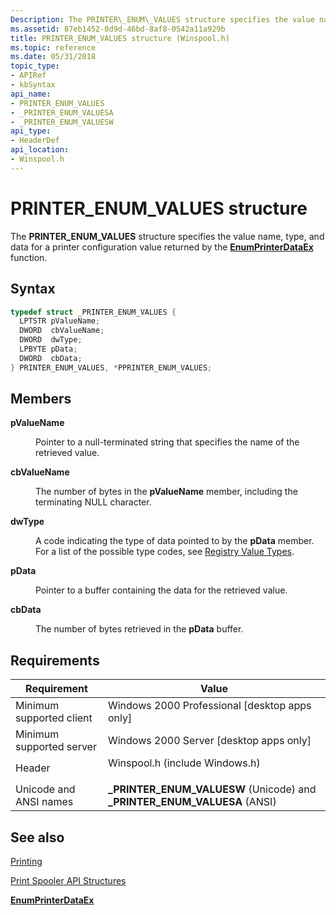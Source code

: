 ```yaml
---
Description: The PRINTER\_ENUM\_VALUES structure specifies the value name, type, and data for a printer configuration value returned by the EnumPrinterDataEx function.
ms.assetid: 87eb1452-0d9d-46bd-8af8-0542a11a929b
title: PRINTER_ENUM_VALUES structure (Winspool.h)
ms.topic: reference
ms.date: 05/31/2018
topic_type: 
- APIRef
- kbSyntax
api_name: 
- PRINTER_ENUM_VALUES
- _PRINTER_ENUM_VALUESA
- _PRINTER_ENUM_VALUESW
api_type: 
- HeaderDef
api_location: 
- Winspool.h
---
```


# PRINTER\_ENUM\_VALUES structure

The **PRINTER\_ENUM\_VALUES** structure specifies the value name, type, and data for a printer configuration value returned by the [**EnumPrinterDataEx**](enumprinterdataex.md) function.

## Syntax


```C++
typedef struct _PRINTER_ENUM_VALUES {
  LPTSTR pValueName;
  DWORD  cbValueName;
  DWORD  dwType;
  LPBYTE pData;
  DWORD  cbData;
} PRINTER_ENUM_VALUES, *PPRINTER_ENUM_VALUES;
```



## Members

<dl> <dt>

**pValueName**
</dt> <dd>

Pointer to a null-terminated string that specifies the name of the retrieved value.

</dd> <dt>

**cbValueName**
</dt> <dd>

The number of bytes in the **pValueName** member, including the terminating NULL character.

</dd> <dt>

**dwType**
</dt> <dd>

A code indicating the type of data pointed to by the **pData** member. For a list of the possible type codes, see [Registry Value Types](/windows/desktop/SysInfo/registry-value-types).

</dd> <dt>

**pData**
</dt> <dd>

Pointer to a buffer containing the data for the retrieved value.

</dd> <dt>

**cbData**
</dt> <dd>

The number of bytes retrieved in the **pData** buffer.

</dd> </dl>

## Requirements



| Requirement | Value |
|-------------------------------------|-----------------------------------------------------------------------------------------------------------|
| Minimum supported client<br/> | Windows 2000 Professional \[desktop apps only\]<br/>                                                |
| Minimum supported server<br/> | Windows 2000 Server \[desktop apps only\]<br/>                                                      |
| Header<br/>                   | <dl> <dt>Winspool.h (include Windows.h)</dt> </dl> |
| Unicode and ANSI names<br/>   | **\_PRINTER\_ENUM\_VALUESW** (Unicode) and **\_PRINTER\_ENUM\_VALUESA** (ANSI)<br/>                 |



## See also

<dl> <dt>

[Printing](printdocs-printing.md)
</dt> <dt>

[Print Spooler API Structures](printing-and-print-spooler-structures.md)
</dt> <dt>

[**EnumPrinterDataEx**](enumprinterdataex.md)
</dt> </dl>

 

